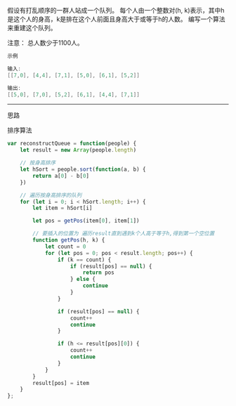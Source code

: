 
假设有打乱顺序的一群人站成一个队列。 每个人由一个整数对(h, k)表示，其中h是这个人的身高，k是排在这个人前面且身高大于或等于h的人数。 编写一个算法来重建这个队列。

注意：
总人数少于1100人。

```cpp
示例

输入:
[[7,0], [4,4], [7,1], [5,0], [6,1], [5,2]]

输出:
[[5,0], [7,0], [5,2], [6,1], [4,4], [7,1]]
```

---

思路

排序算法

```javascript
var reconstructQueue = function(people) {
	let result = new Array(people.length)

	// 按身高排序
	let hSort = people.sort(function(a, b) {
		return a[0] - b[0]
	})

	// 遍历按身高排序的队列
	for (let i = 0; i < hSort.length; i++) {
		let item = hSort[i]

		let pos = getPos(item[0], item[1])

		// 要插入的位置为 遍历result直到遇到k个人高于等于h,得到第一个空位置
		function getPos(h, k) {
			let count = 0
			for (let pos = 0; pos < result.length; pos++) {
				if (k == count) {
					if (result[pos] == null) {
						return pos
					} else {
						continue
					}
				}

				if (result[pos] == null) {
					count++
					continue
				}

				if (h <= result[pos][0]) {
					count++
					continue
				}
			}
		}
		result[pos] = item
	}
};
```
